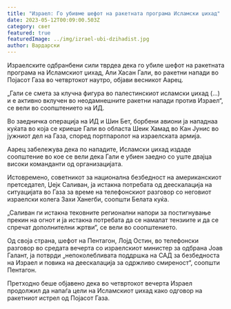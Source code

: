 ```yaml
---
title: "Израел: Го убивме шефот на ракетната програма Исламски џихад"
date: 2023-05-12T00:09:00.503Z
category: свет
featured: true
featuredImage: ../img/izrael-ubi-dzihadist.jpg
author: Вардарски
---
```

Израелските одбранбени сили тврдеа дека го убиле шефот на ракетната програма на Исламскиот џихад, Али Хасан Гали, во ракетни напади во Појасот Газа во четвртокот наутро, објави весникот Аарец.

„Гали се смета за клучна фигура во палестинскиот исламски џихад (...) и е активно вклучен во неодамнешните ракетни напади против Израел“, се вели во соопштението на ИД.

Во заедничка операција на ИД и Шин Бет, борбени авиони ја нападнаа куќата во која се криеше Гали во областа Шеик Хамад во Кан Јунис во јужниот дел на Газа, според портпаролот на израелската армија.

Аарец забележува дека по нападите, Исламски џихад издаде соопштение во кое се вели дека Гали е убиен заедно со уште двајца високи команданти од организацијата.

Истовремено, советникот за национална безбедност на американскиот претседател, Џејк Саливан, ја истакна потребата од деескалација на ситуацијата во Газа за време на телефонскиот разговор со неговиот израелски колега Захи Ханегби, соопшти Белата куќа.

„Саливан ги истакна тековните регионални напори за постигнување прекин на огнот и ја истакна потребата да се намалат тензиите и да се спречат дополнителни жртви“, се вели во соопштението.

Од своја страна, шефот на Пентагон, Лојд Остин, во телефонски разговор во средата вечерта со израелскиот министер за одбрана Јоав Галант, ја потврди „непоколебливата поддршка на САД за безбедноста на Израел и повика на деескалација за одржливо смиреност“, соопшти Пентагон.

Претходно беше објавено дека во четвртокот вечерта Израел продолжил да напаѓа цели на Исламскиот џихад како одговор на ракетниот истрел од Појасот Газа.